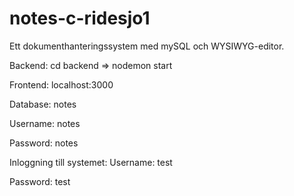 # notes-c-ridesjo1

Ett dokumenthanteringssystem med mySQL och WYSIWYG-editor. 

Backend: cd backend => nodemon start

Frontend: localhost:3000 

Database: notes

Username: notes

Password: notes

Inloggning till systemet:
Username: test

Password: test
